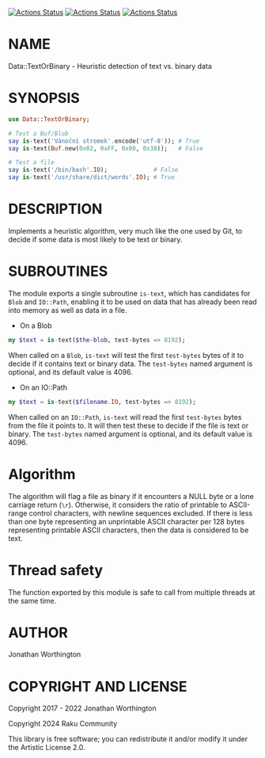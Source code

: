 [![Actions Status](https://github.com/raku-community-modules/Data-TextOrBinary/actions/workflows/linux.yml/badge.svg)](https://github.com/raku-community-modules/Data-TextOrBinary/actions) [![Actions Status](https://github.com/raku-community-modules/Data-TextOrBinary/actions/workflows/macos.yml/badge.svg)](https://github.com/raku-community-modules/Data-TextOrBinary/actions) [![Actions Status](https://github.com/raku-community-modules/Data-TextOrBinary/actions/workflows/windows.yml/badge.svg)](https://github.com/raku-community-modules/Data-TextOrBinary/actions)

NAME
====

Data::TextOrBinary - Heuristic detection of text vs. binary data

SYNOPSIS
========

```raku
use Data::TextOrBinary;

# Test a Buf/Blob
say is-text('Vánoční stromek'.encode('utf-8')); # True
say is-text(Buf.new(0x02, 0xFF, 0x00, 0x38));   # False

# Test a file
say is-text('/bin/bash'.IO);             # False
say is-text('/usr/share/dict/words'.IO); # True
```

DESCRIPTION
===========

Implements a heuristic algorithm, very much like the one used by Git, to decide if some data is most likely to be text or binary.

SUBROUTINES
===========

The module exports a single subroutine `is-text`, which has candidates for `Blob` and `IO::Path`, enabling it to be used on data that has already been read into memory as well as data in a file.

  * On a Blob

```raku
my $text = is-text($the-blob, test-bytes => 8192);
```

When called on a `Blob`, `is-text` will test the first `test-bytes` bytes of it to decide if it contains text or binary data. The `test-bytes` named argument is optional, and its default value is 4096.

  * On an IO::Path

```raku
my $text = is-text($filename.IO, test-bytes => 8192);
```

When called on an `IO::Path`, `is-text` will read the first `test-bytes` bytes from the file it points to. It will then test these to decide if the file is text or binary. The `test-bytes` named argument is optional, and its default value is 4096.

Algorithm
=========

The algorithm will flag a file as binary if it encounters a NULL byte or a lone carriage return (`\r`). Otherwise, it considers the ratio of printable to ASCII-range control characters, with newline sequences excluded. If there is less than one byte representing an unprintable ASCII character per 128 bytes representing printable ASCII characters, then the data is considered to be text.

Thread safety
=============

The function exported by this module is safe to call from multiple threads at the same time.

AUTHOR
======

Jonathan Worthington

COPYRIGHT AND LICENSE
=====================

Copyright 2017 - 2022 Jonathan Worthington

Copyright 2024 Raku Community

This library is free software; you can redistribute it and/or modify it under the Artistic License 2.0.

